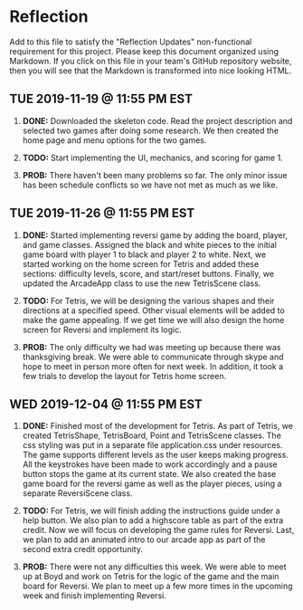 # Reflection

Add to this file to satisfy the "Reflection Updates" non-functional requirement
for this project. Please keep this document organized using Markdown. If you
click on this file in your team's GitHub repository website, then you will see
that the Markdown is transformed into nice looking HTML.

## TUE 2019-11-19 @ 11:55 PM EST

1. **DONE:** Downloaded the skeleton code. Read the project description and selected two games after
doing some research. We then created the home page and menu options for the two games. 

2. **TODO:** Start implementing the UI, mechanics, and scoring for game 1.

3. **PROB:** There haven't been many problems so far. The only minor issue has been schedule conflicts
so we have not met as much as we like.

## TUE 2019-11-26 @ 11:55 PM EST

1. **DONE:** Started implementing reversi game by adding the board, player, and game classes. Assigned
the black and white pieces to the initial game board with player 1 to black and player 2 to white.
Next, we started working on the home screen for Tetris and added these sections: difficulty levels,
score, and start/reset buttons. Finally, we updated the ArcadeApp class to use the new TetrisScene class.

2. **TODO:** For Tetris, we will be designing the various shapes and their directions at a specified speed.
Other visual elements will be added to make the game appealing. If we get time we will also design the home
screen for Reversi and implement its logic.

3. **PROB:** The only difficulty we had was meeting up because there was thanksgiving break. We were able to
communicate through skype and hope to meet in person more often for next week. In addition, it took a few
trials to develop the layout for Tetris home screen.

## WED 2019-12-04 @ 11:55 PM EST

1. **DONE:** Finished most of the development for Tetris. As part of Tetris, we created TetrisShape,
TetrisBoard, Point and TetrisScene classes. The css styling was put in a separate file application.css under
resources. The game supports different levels as the user keeps making progress. All the keystrokes have
been made to work accordingly and a pause button stops the game at its current state. We also created the base
game board for the reversi game as well as the player pieces, using a separate ReversiScene class.

2. **TODO:** For Tetris, we will finish adding the instructions guide under a help button. We also plan to add
a highscore table as part of the extra credit. Now we will focus on developing the game rules for Reversi.
Last, we plan to add an animated intro to our arcade app as part of the second extra credit opportunity.

3. **PROB:** There were not any difficulties this week. We were able to meet up at Boyd and work on Tetris for
the logic of the game and the main board for Reversi. We plan to meet up a few more times in the upcoming week and finish
implementing Reversi.